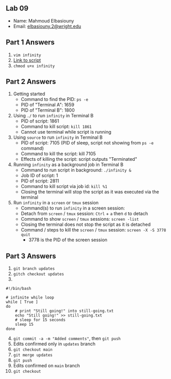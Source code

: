## Lab 09

- Name: Mahmoud Elbasiouny
- Email: elbasiouny.2@wright.edu

## Part 1 Answers

1. `vim infinity`
2. [Link to script](infinity) 
3. `chmod u+x infinity`

## Part 2 Answers

1. Getting started
   - Command to find the PID: `ps -e`
   - PID of "Terminal A": 1659
   - PID of "Terminal B": 1800
2. Using `./` to run `infinity` in Terminal B
   - PID of script: 1861
   - Command to kill script: `kill 1861`
   - Cannot use terminal while script is running
3. Using `source` to run `infinity` in Terminal B
   - PID of script: 7105 (PID of sleep, script not showing from `ps -e` command)
   - Command to kill the script: kill 7105
   - Effects of killing the script: script outputs "Terminated"
4. Running `infinity` as a background job in Terminal B
   - Command to run script in background: `./infinity &`
   - Job ID of script: 1
   - PID of script: 2811
   - Command to kill script via job id: `kill %1`
   - Closing the terminal will stop the script as it was executed via the terminal
5. Run `infinity` in a `screen` or `tmux` session
   - Command(s) to run `infinity` in a screen session:
   - Detach from `screen` / `tmux` session: `Ctrl` + `a` then `d` to detach
   - Command to show `screen` / `tmux` sessions: `screen -list`
   - Closing the terminal does not stop the script as it is detached
   - Command / steps to kill the `screen` / `tmux` session: `screen -X -S 3778 quit`
      - 3778 is the PID of the screen session

## Part 3 Answers

1. `git branch updates`
2. `gitch checkout updates`
3.
```
#!/bin/bash

# infinite while loop
while [ True ]
do
    # print "Still going!" into still-going.txt
    echo "Still going!" >> still-going.txt
    # sleep for 15 seconds
    sleep 15
done
```
4. `git commit -a -m "Added comments"`, then `git push`
5. Edits confirmed only in `updates` branch
6. `git checkout main`
7. `git merge updates`
8. `git push`
9. Edits confirmed on `main` branch
10. `git checkout`
